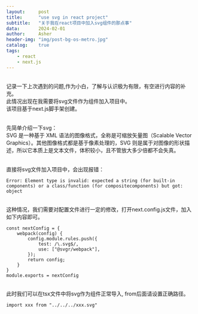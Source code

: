 ```yaml
---
layout:     post
title:      "use svg in react project"
subtitle:   "关于我在react项目中加入svg组件的那点事"
data:       2024-02-01
author:     Asher
header-img: "img/post-bg-os-metro.jpg"
catalog:    true
tags:       
    - react
    - next.js
---
```

<br>记录一下上次遇到的问题,作为小白，了解与认识极为有限，有空进行内容的补充。
<br>此情况出现在我需要将svg文件作为组件加入项目中。
<br>该项目基于next.js脚手架创建。

<br>先简单介绍一下svg：
<br>SVG 是一种基于 XML 语法的图像格式，全称是可缩放矢量图（Scalable Vector Graphics）。其他图像格式都是基于像素处理的，SVG 则是属于对图像的形状描述，所以它本质上是文本文件，体积较小，且不管放大多少倍都不会失真。

<br>直接将svg文件加入项目中，会出现报错：

    Error: Element type is invalid: expected a string (for built-in components) or a class/function (for compositecomponents) but got: object

<br>这种情况，我们需要对配置文件进行一定的修改，打开next.config.js文件，加入如下内容即可。

    const nextConfig = {
        webpack(config) {
            config.module.rules.push({
                test: /\.svg$/,
                use: ["@svgr/webpack"],
            });
            return config;
        }
    }
    module.exports = nextConfig

<br>此时我们可以在tsx文件中将svg作为组件正常导入, from后面请设置正确路径。

    import xxx from "../../../xxx.svg"
